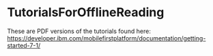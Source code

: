 # TutorialsForOfflineReading

These are PDF versions of the tutorials found here: https://developer.ibm.com/mobilefirstplatform/documentation/getting-started-7-1/
